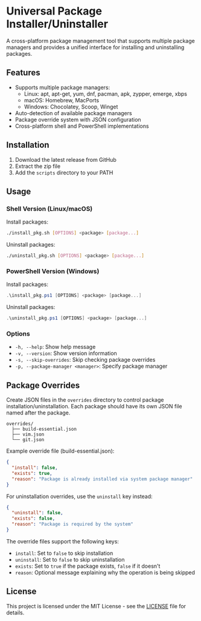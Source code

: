 # Universal Package Installer/Uninstaller

A cross-platform package management tool that supports multiple package managers and provides a unified interface for installing and uninstalling packages.

## Features

- Supports multiple package managers:
  - Linux: apt, apt-get, yum, dnf, pacman, apk, zypper, emerge, xbps
  - macOS: Homebrew, MacPorts
  - Windows: Chocolatey, Scoop, Winget
- Auto-detection of available package managers
- Package override system with JSON configuration
- Cross-platform shell and PowerShell implementations

## Installation

1. Download the latest release from GitHub
2. Extract the zip file
3. Add the `scripts` directory to your PATH

## Usage

### Shell Version (Linux/macOS)

Install packages:
```bash
./install_pkg.sh [OPTIONS] <package> [package...]
```

Uninstall packages:
```bash
./uninstall_pkg.sh [OPTIONS] <package> [package...]
```

### PowerShell Version (Windows)

Install packages:
```powershell
.\install_pkg.ps1 [OPTIONS] <package> [package...]
```

Uninstall packages:
```powershell
.\uninstall_pkg.ps1 [OPTIONS] <package> [package...]
```

### Options

- `-h, --help`: Show help message
- `-v, --version`: Show version information
- `-s, --skip-overrides`: Skip checking package overrides
- `-p, --package-manager <manager>`: Specify package manager

## Package Overrides

Create JSON files in the `overrides` directory to control package installation/uninstallation. Each package should have its own JSON file named after the package.

```
overrides/
  ├── build-essential.json
  ├── vim.json
  └── git.json
```

Example override file (build-essential.json):
```json
{
  "install": false,
  "exists": true,
  "reason": "Package is already installed via system package manager"
}
```

For uninstallation overrides, use the `uninstall` key instead:
```json
{
  "uninstall": false,
  "exists": false,
  "reason": "Package is required by the system"
}
```

The override files support the following keys:
- `install`: Set to `false` to skip installation
- `uninstall`: Set to `false` to skip uninstallation
- `exists`: Set to `true` if the package exists, `false` if it doesn't
- `reason`: Optional message explaining why the operation is being skipped

## License

This project is licensed under the MIT License - see the [LICENSE](LICENSE) file for details.
